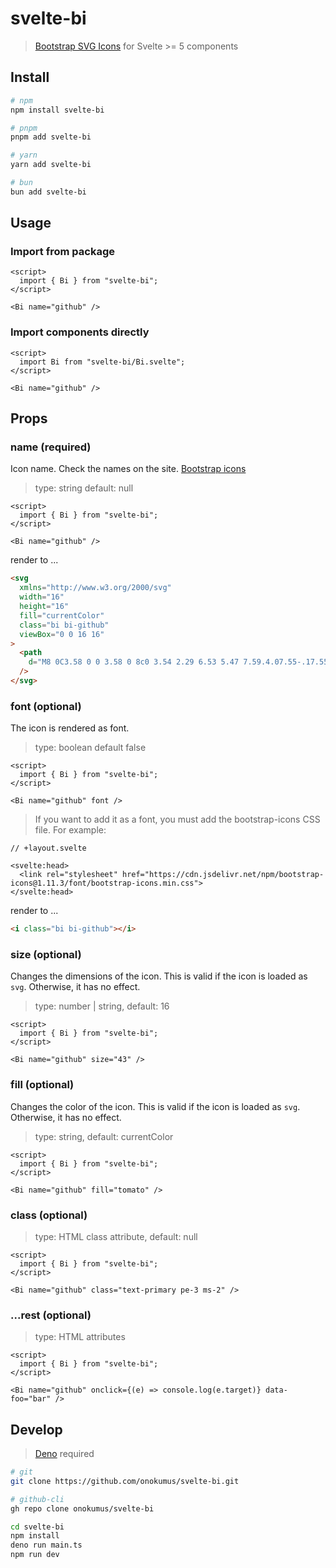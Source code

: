 # svelte-bi

> [Bootstrap SVG Icons](https://github.com/twbs/icons) for Svelte >= 5
> components

## Install

```bash
# npm
npm install svelte-bi

# pnpm
pnpm add svelte-bi

# yarn
yarn add svelte-bi

# bun
bun add svelte-bi
```

## Usage

### Import from package

```svelte
<script>
  import { Bi } from "svelte-bi";
</script>

<Bi name="github" />
```

### Import components directly

```svelte
<script>
  import Bi from "svelte-bi/Bi.svelte";
</script>

<Bi name="github" />
```

## Props

### name (required)

Icon name. Check the names on the site.
[Bootstrap icons](https://icons.getbootstrap.com/)

> type: string default: null

```svelte
<script>
  import { Bi } from "svelte-bi";
</script>

<Bi name="github" />
```

render to ...

```html
<svg
  xmlns="http://www.w3.org/2000/svg"
  width="16"
  height="16"
  fill="currentColor"
  class="bi bi-github"
  viewBox="0 0 16 16"
>
  <path
    d="M8 0C3.58 0 0 3.58 0 8c0 3.54 2.29 6.53 5.47 7.59.4.07.55-.17.55-.38 0-.19-.01-.82-.01-1.49-2.01.37-2.53-.49-2.69-.94-.09-.23-.48-.94-.82-1.13-.28-.15-.68-.52-.01-.53.63-.01 1.08.58 1.23.82.72 1.21 1.87.87 2.33.66.07-.52.28-.87.51-1.07-1.78-.2-3.64-.89-3.64-3.95 0-.87.31-1.59.82-2.15-.08-.2-.36-1.02.08-2.12 0 0 .67-.21 2.2.82.64-.18 1.32-.27 2-.27s1.36.09 2 .27c1.53-1.04 2.2-.82 2.2-.82.44 1.1.16 1.92.08 2.12.51.56.82 1.27.82 2.15 0 3.07-1.87 3.75-3.65 3.95.29.25.54.73.54 1.48 0 1.07-.01 1.93-.01 2.2 0 .21.15.46.55.38A8.01 8.01 0 0 0 16 8c0-4.42-3.58-8-8-8"
  />
</svg>
```

### font (optional)

The icon is rendered as font.

> type: boolean default false

```svelte
<script>
  import { Bi } from "svelte-bi";
</script>

<Bi name="github" font />
```

> If you want to add it as a font, you must add the bootstrap-icons CSS file.
> For example:

```svelte
// +layout.svelte

<svelte:head>
  <link rel="stylesheet" href="https://cdn.jsdelivr.net/npm/bootstrap-icons@1.11.3/font/bootstrap-icons.min.css">
</svelte:head>
```

render to ...

```html
<i class="bi bi-github"></i>
```

### size (optional)

Changes the dimensions of the icon. This is valid if the icon is loaded as
`svg`. Otherwise, it has no effect.

> type: number | string, default: 16

```svelte
<script>
  import { Bi } from "svelte-bi";
</script>

<Bi name="github" size="43" />
```

### fill (optional)

Changes the color of the icon. This is valid if the icon is loaded as `svg`.
Otherwise, it has no effect.

> type: string, default: currentColor

```svelte
<script>
  import { Bi } from "svelte-bi";
</script>

<Bi name="github" fill="tomato" />
```

### class (optional)

> type: HTML class attribute, default: null

```svelte
<script>
  import { Bi } from "svelte-bi";
</script>

<Bi name="github" class="text-primary pe-3 ms-2" />
```

### ...rest (optional)

> type: HTML attributes

```svelte
<script>
  import { Bi } from "svelte-bi";
</script>

<Bi name="github" onclick={(e) => console.log(e.target)} data-foo="bar" />
```

## Develop

> [Deno](https://deno.com/) required

```bash
# git
git clone https://github.com/onokumus/svelte-bi.git

# github-cli
gh repo clone onokumus/svelte-bi

cd svelte-bi
npm install
deno run main.ts
npm run dev
```
